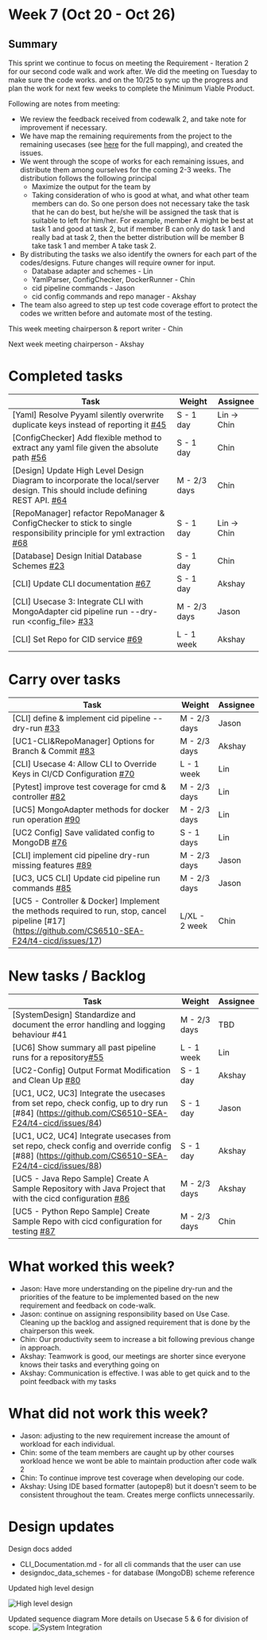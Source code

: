 # Week 7 (Oct 20 - Oct 26)

## Summary

This sprint we continue to focus on meeting the Requirement - Iteration 2 for our second code walk and work after. We did the meeting on Tuesday to make sure the code works. and on the 10/25 to sync up the progress and plan the work for next few weeks to complete the Minimum Viable Product.

Following are notes from meeting:

- We review the feedback received from codewalk 2, and take note for improvement if necessary.
- We have map the remaining requirements from the project to the remaining usecases (see [here](https://docs.google.com/document/d/11vtyOegsum96iRzlGtGfWXBteygTPRqG/edit?usp=drive_link&ouid=112126218933969906699&rtpof=true&sd=true) for the full mapping), and created the issues.
- We went through the scope of works for each remaining issues, and distribute them among ourselves for the coming 2-3 weeks. The distribution follows the following principal
  - Maximize the output for the team by
  - Taking consideration of who is good at what, and what other team members can do. So one person does not necessary take the task that he can do best, but he/she will be assigned the task that is suitable to left for him/her. For example, member A might be best at task 1 and good at task 2, but if member B can only do task 1 and really bad at task 2, then the better distribution will be member B take task 1 and member A take task 2.
- By distributing the tasks we also identify the owners for each part of the codes/designs. Future changes will require owner for input.
  - Database adapter and schemes - Lin
  - YamlParser, ConfigChecker, DockerRunner - Chin
  - cid pipeline commands - Jason
  - cid config commands and repo manager - Akshay
- The team also agreed to step up test code coverage effort to protect the codes we written before and automate most of the testing.

This week meeting chairperson & report writer - Chin

Next week meeting chairperson - Akshay

# Completed tasks

| Task                                                                                                                                                                                | Weight       | Assignee    |
| ----------------------------------------------------------------------------------------------------------------------------------------------------------------------------------- | ------------ | ----------- |
| [Yaml] Resolve Pyyaml silently overwrite duplicate keys instead of reporting it [#45](https://github.com/CS6510-SEA-F24/t4-cicd/issues/45)                                          | S - 1 day    | Lin -> Chin |
| [ConfigChecker] Add flexible method to extract any yaml file given the absolute path [#56](https://github.com/CS6510-SEA-F24/t4-cicd/issues/56)                                     | S - 1 day    | Chin        |
| [Design] Update High Level Design Diagram to incorporate the local/server design. This should include defining REST API. [#64](https://github.com/CS6510-SEA-F24/t4-cicd/issues/64) | M - 2/3 days | Chin        |
| [RepoManager] refactor RepoManager & ConfigChecker to stick to single responsibility principle for yml extraction [#68](https://github.com/CS6510-SEA-F24/t4-cicd/issues/68)        | S - 1 day    | Lin -> Chin |
| [Database] Design Initial Database Schemes [#23](https://github.com/CS6510-SEA-F24/t4-cicd/issues/23)                                                                               | S - 1 day    | Chin        |
| [CLI] Update CLI documentation [#67](https://github.com/CS6510-SEA-F24/t4-cicd/issues/67)                                                                                           | S - 1 day    | Akshay      |
| [CLI] Usecase 3: Integrate CLI with MongoAdapter cid pipeline run --dry-run <config_file> [#33](https://github.com/CS6510-SEA-F24/t4-cicd/issues/33)                                | M - 2/3 days | Jason       |
| [CLI] Set Repo for CID service [#69](https://github.com/CS6510-SEA-F24/t4-cicd/issues/69)                                                                                           | L - 1 week   | Akshay      |

# Carry over tasks

| Task                                                                                                                                                 | Weight        | Assignee |
| ---------------------------------------------------------------------------------------------------------------------------------------------------- | ------------- | -------- |
| [CLI] define & implement cid pipeline --dry-run [#33](https://github.com/CS6510-SEA-F24/t4-cicd/issues/33)                                           | M - 2/3 days  | Jason    |
| [UC1-CLI&RepoManager] Options for Branch & Commit [#83](https://github.com/CS6510-SEA-F24/t4-cicd/issues/83)                                         | M - 2/3 days  | Akshay   |
| [CLI] Usecase 4: Allow CLI to Override Keys in CI/CD Configuration [#70](https://github.com/CS6510-SEA-F24/t4-cicd/issues/70)                        | L - 1 week    | Lin      |
| [Pytest] improve test coverage for cmd & controller [#82](https://github.com/CS6510-SEA-F24/t4-cicd/issues/82)                                       | M - 2/3 days  | Lin      |
| [UC5] MongoAdapter methods for docker run operation [#90](https://github.com/CS6510-SEA-F24/t4-cicd/issues/90)                                       | M - 2/3 days  | Lin      |
| [UC2 Config] Save validated config to MongoDB [#76](https://github.com/CS6510-SEA-F24/t4-cicd/issues/76)                                             | S - 1 days    | Lin      |
| [CLI] implement cid pipeline dry-run missing features [#89](https://github.com/CS6510-SEA-F24/t4-cicd/issues/89)                                     | M - 2/3 days  | Jason    |
| [UC3, UC5 CLI] Update cid pipeline run commands [#85](https://github.com/CS6510-SEA-F24/t4-cicd/issues/85)                                           | M - 2/3 days  | Jason    |
| [UC5 - Controller & Docker] Implement the methods required to run, stop, cancel pipeline [#17] (https://github.com/CS6510-SEA-F24/t4-cicd/issues/17) | L/XL - 2 week | Chin     |

# New tasks / Backlog

| Task                                                                                                                                                              | Weight       | Assignee |
| ----------------------------------------------------------------------------------------------------------------------------------------------------------------- | ------------ | -------- |
| [SystemDesign] Standardize and document the error handling and logging behaviour #41                                                                              | M - 2/3 days | TBD      |
| [UC6] Show summary all past pipeline runs for a repository[#55](https://github.com/CS6510-SEA-F24/t4-cicd/issues/55)                                              | L - 1 week   | Lin      |
| [UC2-Config] Output Format Modification and Clean Up [#80](https://github.com/CS6510-SEA-F24/t4-cicd/issues/80)                                                   | S - 1 day    | Akshay   |
| [UC1, UC2, UC3] Integrate the usecases from set repo, check config, up to dry run [#84] (https://github.com/CS6510-SEA-F24/t4-cicd/issues/84)                     | S - 1 day    | Jason    |
| [UC1, UC2, UC4] Integrate usecases from set repo, check config and override config [#88] (https://github.com/CS6510-SEA-F24/t4-cicd/issues/88)                    | S - 1 day    | Akshay   |
| [UC5 - Java Repo Sample] Create A Sample Repository with Java Project that with the cicd configuration [#86](https://github.com/CS6510-SEA-F24/t4-cicd/issues/86) | M - 2/3 days | Akshay   |
| [UC5 - Python Repo Sample] Create Sample Repo with cicd configuration for testing [#87](https://github.com/CS6510-SEA-F24/t4-cicd/issues/87)                      | M - 2/3 days | Chin     |

# What worked this week?

- Jason: Have more understanding on the pipeline dry-run and the priorities of the feature to be implemented based on the new requirement and feedback on code-walk.
- Jason: continue on assigning responsibility based on Use Case. Cleaning up the backlog and assigned requirement that is done by the chairperson this week.
- Chin: Our productivity seem to increase a bit following previous change in approach.
- Akshay: Teamwork is good, our meetings are shorter since everyone knows their tasks and everything going on
- Akshay: Communication is effective. I was able to get quick and to the point feedback with my tasks

# What did not work this week?

- Jason: adjusting to the new requirement increase the amount of workload for each individual.
- Chin: some of the team members are caught up by other courses workload hence we wont be able to maintain production after code walk 2
- Chin: To continue improve test coverage when developing our code.
- Akshay: Using IDE based formatter (autopep8) but it doesn't seem to be consistent throughout the team. Creates merge conflicts unnecessarily. 

# Design updates

Design docs added

- CLI_Documentation.md - for all cli commands that the user can use
- designdoc_data_schemes - for database (MongoDB) scheme reference

Updated high level design

![High level design](../../images/week7/High%20Level%20System%20Design%20v0.3.jpg)

Updated sequence diagram
More details on Usecase 5 & 6 for division of scope.
![System Integration](../../images/week7/system_integration_diagram_phase2_v0.2.jpg)
